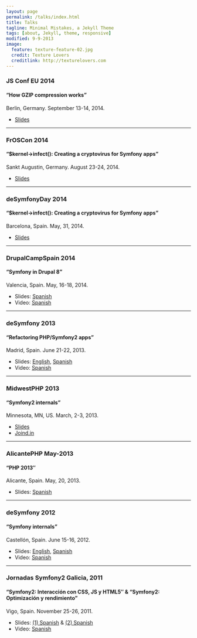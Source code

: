 ```yaml
---
layout: page
permalink: /talks/index.html
title: Talks
tagline: Minimal Mistakes, a Jekyll Theme
tags: [about, Jekyll, theme, responsive]
modified: 9-9-2013
image:
  feature: texture-feature-02.jpg
  credit: Texture Lovers
  creditlink: http://texturelovers.com
---
```


### JS Conf EU 2014

#### “How GZIP compression works”

Berlin, Germany. September 13-14, 2014.

- [Slides](www.slideshare.net/raulfraile/how-gzip-compression-works-js-conf-eu-2014)

***

### FrOSCon 2014

#### “$kernel->infect(): Creating a cryptovirus for Symfony apps”

Sankt Augustin, Germany. August 23-24, 2014.

- [Slides](http://www.slideshare.net/raulfraile/kernelinfect-creating-a-cryptovirus-for-symfony2-apps)

***

### deSymfonyDay 2014

#### “$kernel->infect(): Creating a cryptovirus for Symfony apps”

Barcelona, Spain. May, 31, 2014.

- [Slides](http://www.slideshare.net/raulfraile/kernelinfect-creating-a-cryptovirus-for-symfony2-apps)

***

### DrupalCampSpain 2014

#### “Symfony in Drupal 8”

Valencia, Spain. May, 16-18, 2014.

- Slides: [Spanish](http://www.slideshare.net/raulfraile/symfony-en-drupal-8-drupalcamp-spain)
- Video: [Spanish](http://vimeo.com/98201836)

***

### deSymfony 2013

#### “Refactoring PHP/Symfony2 apps”

Madrid, Spain. June 21-22, 2013.

- Slides: [English](http://www.slideshare.net/raulfraile/refactoring-desymfony-english), [Spanish](http://www.slideshare.net/raulfraile/refactoring-desymfony)
- Video: [Spanish](http://www.youtube.com/watch?v=uWislUx-Ho0)

***

### MidwestPHP 2013

#### “Symfony2 internals”

Minnesota, MN, US. March, 2-3, 2013.

- [Slides](http://www.slideshare.net/raulfraile/midwestphp-symfony2-internals)
- [Joind.in](https://joind.in/talk/view/8225)

***

### AlicantePHP May-2013

#### “PHP 2013″

Alicante, Spain. May, 20, 2013.

- Slides: [Spanish](http://www.slideshare.net/alicantePHP/php-2013-21545454)

***

### deSymfony 2012

#### “Symfony internals”

Castellón, Spain. June 15-16, 2012.

- Slides: [English](http://www.slideshare.net/raulfraile/symfony-internals-english), [Spanish](http://www.slideshare.net/raulfraile/desymfony-2012-symfony-internal)
- Video: [Spanish](http://www.youtube.com/watch?v=D-871K44Ils)

***

### Jornadas Symfony2 Galicia, 2011

#### “Symfony2: Interacción con CSS, JS y HTML5″ & “Symfony2: Optimización y rendimiento”

Vigo, Spain. November 25-26, 2011.

- Slides: [(1) Spanish](http://www.slideshare.net/raulfraile/symfony2-interaccin-con-css-js-y-html5) & [(2) Spanish](http://www.slideshare.net/raulfraile/symfony2-optimizacin-y-rendimiento)
- Video: [Spanish](http://www.youtube.com/watch?v=D8D0DwPLiRU)